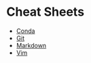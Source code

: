 # Cheat Sheets  
  
- [Conda]()
- [Git]()
- [Markdown]()
- [Vim](https://github.com/seankim658/Cheat-Sheets/blob/master/Cheat_Sheets/Vim.md#general-navigating)